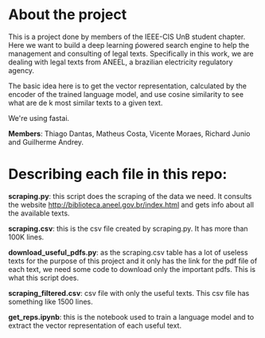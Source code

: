 # About the project
This is a project done by members of the IEEE-CIS UnB student chapter. Here we want to build a deep learning ṕowered search engine to help the management and consulting of legal texts. Specifically in this work, we are dealing with legal texts from ANEEL, a brazilian electricity regulatory agency.

The basic idea here is to get the vector representation, calculated by the encoder of the trained language model, and use cosine similarity to see what are de k most similar texts to a given text.

We're using fastai.

**Members**: Thiago Dantas, Matheus Costa, Vicente Moraes, Richard Junio and Guilherme Andrey.



# Describing each file in this repo:

**scraping.py**: this script does the scraping of the data we need. It consults the website http://biblioteca.aneel.gov.br/index.html and gets info about all the available texts.

**scraping.csv**: this is the csv file created by scraping.py. It has more than 100K lines.

**download_useful_pdfs.py**: as the scraping.csv table has a lot of useless texts for the purpose of this project and it only has the link for the pdf file of each text, we need some code to download only the important pdfs. This is what this script does.

**scraping_filtered.csv**: csv file with only the useful texts. This csv file has something like 1500 lines.

**get_reps.ipynb**: this is the notebook used to train a language model and to extract the vector representation of each useful text.
